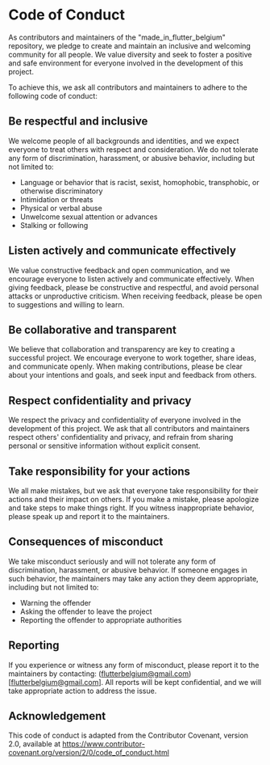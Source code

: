 # Code of Conduct

As contributors and maintainers of the "made_in_flutter_belgium" repository, we pledge to create and maintain an inclusive and welcoming community for all people. We value diversity and seek to foster a positive and safe environment for everyone involved in the development of this project.

To achieve this, we ask all contributors and maintainers to adhere to the following code of conduct:

## Be respectful and inclusive

We welcome people of all backgrounds and identities, and we expect everyone to treat others with respect and consideration. We do not tolerate any form of discrimination, harassment, or abusive behavior, including but not limited to:

- Language or behavior that is racist, sexist, homophobic, transphobic, or otherwise discriminatory
- Intimidation or threats
- Physical or verbal abuse
- Unwelcome sexual attention or advances
- Stalking or following

## Listen actively and communicate effectively

We value constructive feedback and open communication, and we encourage everyone to listen actively and communicate effectively. When giving feedback, please be constructive and respectful, and avoid personal attacks or unproductive criticism. When receiving feedback, please be open to suggestions and willing to learn.

## Be collaborative and transparent

We believe that collaboration and transparency are key to creating a successful project. We encourage everyone to work together, share ideas, and communicate openly. When making contributions, please be clear about your intentions and goals, and seek input and feedback from others.

## Respect confidentiality and privacy

We respect the privacy and confidentiality of everyone involved in the development of this project. We ask that all contributors and maintainers respect others' confidentiality and privacy, and refrain from sharing personal or sensitive information without explicit consent.

## Take responsibility for your actions

We all make mistakes, but we ask that everyone take responsibility for their actions and their impact on others. If you make a mistake, please apologize and take steps to make things right. If you witness inappropriate behavior, please speak up and report it to the maintainers.

## Consequences of misconduct

We take misconduct seriously and will not tolerate any form of discrimination, harassment, or abusive behavior. If someone engages in such behavior, the maintainers may take any action they deem appropriate, including but not limited to:

- Warning the offender
- Asking the offender to leave the project
- Reporting the offender to appropriate authorities

## Reporting

If you experience or witness any form of misconduct, please report it to the maintainers by contacting: (flutterbelgium@gmail.com)[flutterbelgium@gmail.com]. All reports will be kept confidential, and we will take appropriate action to address the issue.

## Acknowledgement

This code of conduct is adapted from the Contributor Covenant, version 2.0, available at https://www.contributor-covenant.org/version/2/0/code_of_conduct.html
